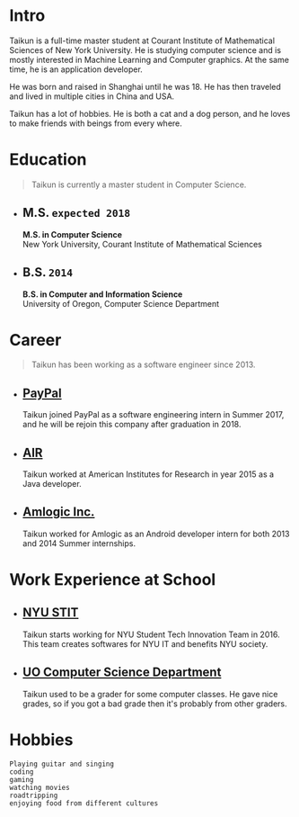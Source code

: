 # Intro
Taikun is a full-time master student at Courant Institute of Mathematical Sciences of New York University. He is studying computer science and is mostly interested in Machine Learning and Computer graphics. At the same time, he is an application developer.

He was born and raised in Shanghai until he was 18. He has then traveled and lived in multiple cities in China and USA.

Taikun has a lot of hobbies. He is both a cat and a dog person, and he loves to make friends with beings from every where.

# Education
> Taikun is currently a master student in Computer Science.

- ## M.S. `expected 2018`
  **M.S. in Computer Science**  
  New York University, Courant Institute of Mathematical Sciences

- ## B.S. `2014`
  **B.S. in Computer and Information Science**  
  University of Oregon, Computer Science Department

# Career
> Taikun has been working as a software engineer since 2013.

- ## [PayPal](https://www.paypal.com)
  Taikun joined PayPal as a software engineering intern in Summer 2017, and he will be rejoin this company after graduation in 2018.

- ## [AIR](https://www.air.org/)
  Taikun worked at American Institutes for Research in year 2015 as a Java developer.

- ## [Amlogic Inc.](http://www.amlogic.com/)
  Taikun worked for Amlogic as an Android developer intern for both 2013 and 2014 Summer internships.

# Work Experience at School

- ## [NYU STIT](https://www.nyu.edu)
  Taikun starts working for NYU Student Tech Innovation Team in 2016. This team creates softwares for NYU IT and benefits NYU society.

- ## [UO Computer Science Department](https://cs.uoregon.edu/)
  Taikun used to be a grader for some computer classes. He gave nice grades, so if you got a bad grade then it's probably from other graders.

# Hobbies
```
Playing guitar and singing
coding
gaming
watching movies
roadtripping
enjoying food from different cultures
```